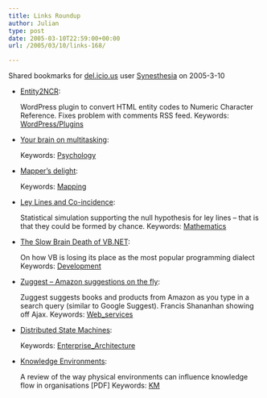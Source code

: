 ```yaml
---
title: Links Roundup
author: Julian
type: post
date: 2005-03-10T22:59:00+00:00
url: /2005/03/10/links-168/

---
```

Shared bookmarks for [del.icio.us][1] user  [Synesthesia][2] on 2005-3-10

  * [Entity2NCR][3]:
  
    WordPress plugin to convert HTML entity codes to Numeric Character Reference. Fixes problem with comments RSS feed. Keywords: [WordPress/Plugins][4]
  * [Your brain on multitasking][5]:
   
    Keywords: [Psychology][6]
  * [Mapper&#8217;s delight][7]:
   
    Keywords: [Mapping][8]
  * [Ley Lines and Co-incidence][9]:
  
    Statistical simulation supporting the null hypothesis for ley lines &#8211; that is that they could be formed by chance. Keywords: [Mathematics][10]
  * [The Slow Brain Death of VB.NET][11]:
  
    On how VB is losing its place as the most popular programming dialect Keywords: [Development][12]
  * [Zuggest &#8211; Amazon suggestions on the fly][13]:
  
    Zuggest suggests books and products from Amazon as you type in a search query (similar to Google Suggest). Francis Shananhan showing off Ajax. Keywords: [Web_services][14]
  * [Distributed State Machines][15]:
   
    Keywords: [Enterprise_Architecture][16]
  * [Knowledge Environments][17]:
  
    A review of the way physical environments can influence knowledge flow in organisations [PDF] Keywords: [KM][18]

 [1]: http://del.icio.us/
 [2]: http://del.icio.us/synesthesia
 [3]: http://guff.szub.net/entity2ncr/ "http://guff.szub.net/entity2ncr/"
 [4]: http://del.icio.us/synesthesia/WordPress/Plugins
 [5]: http://headrush.typepad.com/creating_passionate_users/2005/03/your_brain_on_m.html "http://headrush.typepad.com/creating_passionate_users/2005/03/your_brain_on_m.html"
 [6]: http://del.icio.us/synesthesia/Psychology
 [7]: http://owen.massey.net/tubemaps.html "http://owen.massey.net/tubemaps.html"
 [8]: http://del.icio.us/synesthesia/Mapping
 [9]: http://www.boo.net/~jasonp/leyline.html "http://www.boo.net/~jasonp/leyline.html"
 [10]: http://del.icio.us/synesthesia/Mathematics
 [11]: http://www.codinghorror.com/blog/archives/000235.html "http://www.codinghorror.com/blog/archives/000235.html"
 [12]: http://del.icio.us/synesthesia/Development
 [13]: http://www.francisshanahan.com/zuggest.aspx "http://www.francisshanahan.com/zuggest.aspx"
 [14]: http://del.icio.us/synesthesia/Web_services
 [15]: http://www.intertwingly.net/blog/2005/03/09/Distributed-State-Machines "http://www.intertwingly.net/blog/2005/03/09/Distributed-State-Machines"
 [16]: http://del.icio.us/synesthesia/Enterprise_Architecture
 [17]: http://www.seradigm.com/resources/knowledge_environments.pdf "http://www.seradigm.com/resources/knowledge_environments.pdf"
 [18]: http://del.icio.us/synesthesia/KM